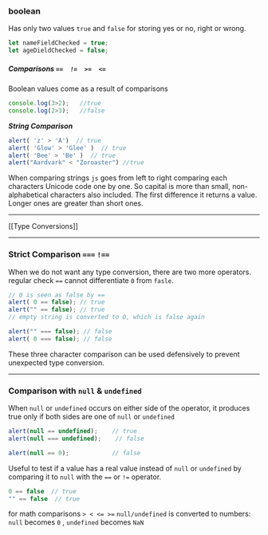
### boolean

Has only two values `true` and `false` for storing yes or no, right or wrong.
```js
let nameFieldChecked = true;
let ageDieldChecked = false;
```

##### Comparisons `==  !=  >=  <= `

Boolean values come as a result of comparisons

```js
console.log(3>2);   //true
console.log(2>3);   //false
```

***String Comparison***
```js
alert( 'z' > 'A')  // true
alert( 'Glow' > 'Glee' )  // true
alert( 'Bee' > 'Be' )  // true
alert("Aardvark" < "Zoroaster") //true
```

When comparing strings `js` goes from left to right comparing each characters Unicode code one by one. 
So capital is more than small, non-alphabetical characters also included.
The first difference it returns a value. 
Longer ones are greater than short ones.

_____
[[Type Conversions]]
____

### Strict Comparison  `===`   `!==`

When we do not want any type conversion, there are two more operators. regular check `==` cannot differentiate `0` from `fasle`.
```js
// 0 is seen as false by ==
alert( 0 == false); // true
alert("" == false); // true
// empty string is converted to 0, which is false again

alert("" === false); // false
alert( 0 === false); // false
```
These three character comparison can be used defensively to prevent unexpected type conversion.

___

### Comparison with `null` & `undefined`

When `null` or `undefined` occurs on either side of the operator, it produces true only if both sides are one of `null` or `undefined`
```js
alert(null == undefined);    // true
alert(null === undefined);    // false

alert(null == 0);            // false
```

Useful to test if a value has a real value instead of `null` or `undefined` by comparing it to `null` with the `==` or `!=` operator.
```js
0 == false  // true
"" == false  // true
```

for math comparisons `> < <= >=` `null/undefined` is converted to numbers:  `null` becomes `0`  , `undefined` becomes `NaN`

